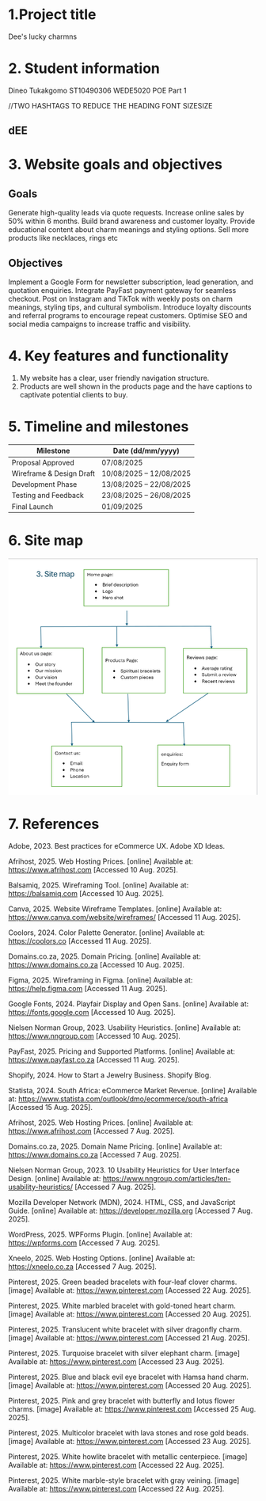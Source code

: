 # 1.Project title
Dee's lucky charmns

# 2. Student information
Dineo Tukakgomo
ST10490306
WEDE5020 POE Part 1

//TWO HASHTAGS TO REDUCE THE HEADING FONT SIZESIZE

## dEE

# 3. Website goals and objectives

## Goals
Generate high-quality leads via quote requests.
Increase online sales by 50% within 6 months.
Build brand awareness and customer loyalty.
Provide educational content about charm meanings and styling options.
Sell more products like necklaces, rings etc

## Objectives
Implement a Google Form for newsletter subscription, lead generation, and quotation enquiries.
Integrate PayFast payment gateway for seamless checkout.
Post on Instagram and TikTok with weekly posts on charm meanings, styling tips, and cultural symbolism.
Introduce loyalty discounts and referral programs to encourage repeat customers.
Optimise SEO and social media campaigns to increase traffic and visibility.


# 4. Key features and functionality
1. My website has a clear, user friendly navigation structure.
2. Products are well shown in the products page and the have captions to captivate potential clients to buy.


# 5. Timeline and milestones
| **Milestone**            | **Date (dd/mm/yyyy)**   |
| ------------------------ | ----------------------- |
| Proposal Approved        | 07/08/2025              |
| Wireframe & Design Draft | 10/08/2025 – 12/08/2025 |
| Development Phase        | 13/08/2025 – 22/08/2025 |
| Testing and Feedback     | 23/08/2025 – 26/08/2025 |
| Final Launch             | 01/09/2025              |


# 6. Site map


![alt text](image-1.png)


# 7. References

Adobe, 2023. Best practices for eCommerce UX. Adobe XD Ideas.

Afrihost, 2025. Web Hosting Prices. [online] Available at: https://www.afrihost.com [Accessed 10 Aug. 2025].

Balsamiq, 2025. Wireframing Tool. [online] Available at: https://balsamiq.com [Accessed 10 Aug. 2025].

Canva, 2025. Website Wireframe Templates. [online] Available at: https://www.canva.com/website/wireframes/ [Accessed 11 Aug. 2025].

Coolors, 2024. Color Palette Generator. [online] Available at: https://coolors.co [Accessed 11 Aug. 2025].

Domains.co.za, 2025. Domain Pricing. [online] Available at: https://www.domains.co.za [Accessed 10 Aug. 2025].

Figma, 2025. Wireframing in Figma. [online] Available at: https://help.figma.com [Accessed 11 Aug. 2025].

Google Fonts, 2024. Playfair Display and Open Sans. [online] Available at: https://fonts.google.com [Accessed 10 Aug. 2025].

Nielsen Norman Group, 2023. Usability Heuristics. [online] Available at: https://www.nngroup.com [Accessed 10 Aug. 2025].

PayFast, 2025. Pricing and Supported Platforms. [online] Available at: https://www.payfast.co.za [Accessed 11 Aug. 2025].

Shopify, 2024. How to Start a Jewelry Business. Shopify Blog.

Statista, 2024. South Africa: eCommerce Market Revenue. [online] Available at: https://www.statista.com/outlook/dmo/ecommerce/south-africa [Accessed 15 Aug. 2025].

Afrihost, 2025. Web Hosting Prices. [online] Available at: https://www.afrihost.com [Accessed 7 Aug. 2025].

Domains.co.za, 2025. Domain Name Pricing. [online] Available at: https://www.domains.co.za [Accessed 7 Aug. 2025].

Nielsen Norman Group, 2023. 10 Usability Heuristics for User Interface Design. [online] Available at: https://www.nngroup.com/articles/ten-usability-heuristics/ [Accessed 7 Aug. 2025].

Mozilla Developer Network (MDN), 2024. HTML, CSS, and JavaScript Guide. [online] Available at: https://developer.mozilla.org [Accessed 7 Aug. 2025].

WordPress, 2025. WPForms Plugin. [online] Available at: https://wpforms.com [Accessed 7 Aug. 2025].

Xneelo, 2025. Web Hosting Options. [online] Available at: https://xneelo.co.za [Accessed 7 Aug. 2025].

Pinterest, 2025. Green beaded bracelets with four-leaf clover charms. [image] Available at: https://www.pinterest.com [Accessed 22 Aug. 2025].

Pinterest, 2025. White marbled bracelet with gold-toned heart charm. [image] Available at: https://www.pinterest.com [Accessed 20 Aug. 2025].

Pinterest, 2025. Translucent white bracelet with silver dragonfly charm. [image] Available at: https://www.pinterest.com [Accessed 21 Aug. 2025].

Pinterest, 2025. Turquoise bracelet with silver elephant charm. [image] Available at: https://www.pinterest.com [Accessed 23 Aug. 2025].

Pinterest, 2025. Blue and black evil eye bracelet with Hamsa hand charm. [image] Available at: https://www.pinterest.com [Accessed 20 Aug. 2025].

Pinterest, 2025. Pink and grey bracelet with butterfly and lotus flower charms. [image] Available at: https://www.pinterest.com [Accessed 25 Aug. 2025].

Pinterest, 2025. Multicolor bracelet with lava stones and rose gold beads. [image] Available at: https://www.pinterest.com [Accessed 23 Aug. 2025].

Pinterest, 2025. White howlite bracelet with metallic centerpiece. [image] Available at: https://www.pinterest.com [Accessed 22 Aug. 2025].

Pinterest, 2025. White marble-style bracelet with gray veining. [image] Available at: https://www.pinterest.com [Accessed 22 Aug. 2025].





